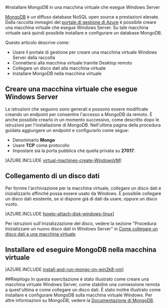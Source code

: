 ﻿<properties pageTitle="Installare MongoDB in una macchina virtuale con Windows Server" description="Informazioni su come installare MongoDB in una macchina virtuale di Azure che esegue Windows Server." services="virtual-machines" documentationCenter="" authors="KBDAzure" manager="timlt" editor="tysonn"/>

<tags ms.service="virtual-machines" ms.workload="infrastructure-services" ms.tgt_pltfrm="vm-windows" ms.devlang="na" ms.topic="article" ms.date="11/24/2014" ms.author="kathydav"/>

#Installare MongoDB in una macchina virtuale che esegue Windows Server

[MongoDB][MongoDB] è un diffuso database NoSQL open source a prestazioni elevate. Dalla raccolta immagini del [portale di gestione di Azure][AzureManagementPortal] è possibile creare una macchina virtuale che esegue Windows Server. Su tale macchina virtuale sarà quindi possibile installare e configurare un database MongoDB.

Questo articolo descrive come:

- Usare il portale di gestione per creare una macchina virtuale Windows Server dalla raccolta
- Connettersi alla macchina virtuale tramite Desktop remoto
- Collegare un disco dati alla macchina virtuale
- Installare MongoDB nella macchina virtuale

## Creare una macchina virtuale che esegue Windows Server

Le istruzioni che seguono sono generali e possono essere modificate creando un endpoint per consentire l'accesso a MongoDB da remoto. È anche possibile crearlo in un momento successivo, come descritto dopo le istruzioni per l'installazione di MongoDB. Nell'ultima pagina della procedura guidata aggiungere un endpoint e configurarlo come segue:

- Denominarlo **Mongo**
- Usare **TCP** come protocollo
- Impostare sia la porta pubblica che quella privata su **27017**.
 
[AZURE.INCLUDE [virtual-machines-create-WindowsVM](../includes/virtual-machines-create-WindowsVM.md)]

## Collegamento di un disco dati
Per fornire l'archiviazione per la macchina virtuale, collegare un disco dati e inizializzarlo affinché possa essere usato da Windows. È possibile collegare un disco dati esistente, se si dispone già di dati da usare, oppure un disco vuoto.

[AZURE.INCLUDE [howto-attach-disk-windows-linux](../includes/howto-attach-disk-windows-linux.md)]

Per istruzioni sull'inizializzazione del disco, vedere la sezione "Procedura: Inizializzare un nuovo disco dati in Windows Server" in [Come collegare un disco dati a una macchina virtuale](http://azure.microsoft.com/it-it/documentation/articles/storage-windows-attach-disk/).

## Installare ed eseguire MongoDB nella macchina virtuale 

[AZURE.INCLUDE [install-and-run-mongo-on-win2k8-vm](../includes/install-and-run-mongo-on-win2k8-vm.md)]

##Riepilogo
In questa esercitazione è stato illustrato come creare una macchina virtuale Windows Server, come stabilire una connessione remota a quest'ultima e come collegare un disco dati.  È stato inoltre illustrato come installare e configurare MongoDB sulla macchina virtuale Windows. Per altre informazioni su MongoDB, vedere la [Documentazione di MongoDB][MongoDocs].

[MongoDocs]: http://www.mongodb.org/display/DOCS/Home
[MongoDB]: http://www.mongodb.org/
[AzureManagementPortal]: http://manage.windowsazure.com




<!--HONumber=42-->
